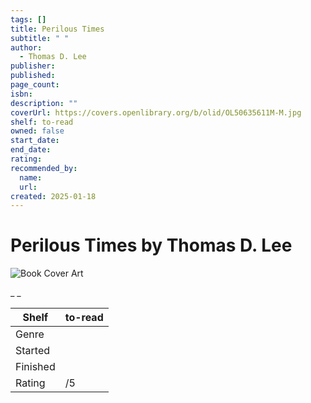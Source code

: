 ```yaml
---
tags: []
title: Perilous Times
subtitle: " "
author:
  - Thomas D. Lee
publisher:
published:
page_count:
isbn:
description: ""
coverUrl: https://covers.openlibrary.org/b/olid/OL50635611M-M.jpg
shelf: to-read
owned: false
start_date:
end_date:
rating:
recommended_by:
  name:
  url:
created: 2025-01-18
---
```


# Perilous Times by Thomas D. Lee

![Book Cover Art](https://covers.openlibrary.org/b/olid/OL50635611M-M.jpg)

_ _

| Shelf | to-read |
| --- | --- |
| Genre |  |
| Started |  |
| Finished |  |
| Rating | /5 |
